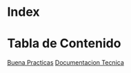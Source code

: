 #   Index

#   Tabla de Contenido

[Buena Practicas](source/tecnologias/buenasPracticas.md)
[Documentacion Tecnica](source/tecnologias/documentacionTecnica.md)
